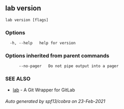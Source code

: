 ## lab version



```
lab version [flags]
```

### Options

```
  -h, --help   help for version
```

### Options inherited from parent commands

```
      --no-pager   Do not pipe output into a pager
```

### SEE ALSO

* [lab](index.md)	 - A Git Wrapper for GitLab

###### Auto generated by spf13/cobra on 23-Feb-2021
